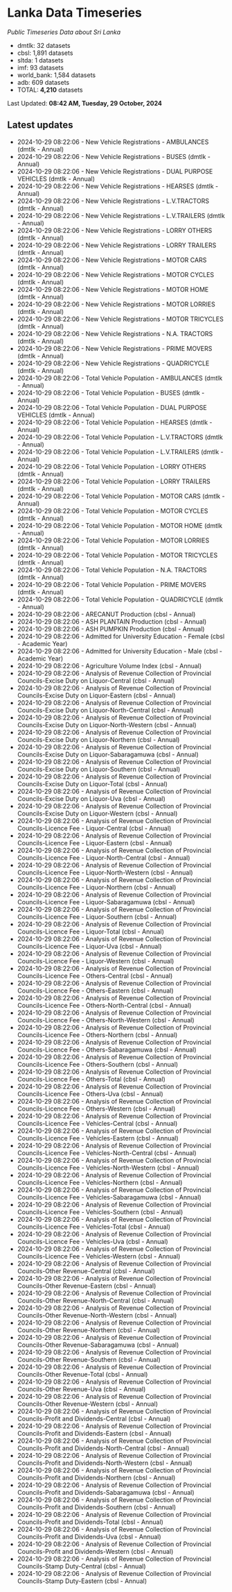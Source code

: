 # Lanka Data Timeseries
*Public Timeseries Data about Sri Lanka*

* dmtlk: 32 datasets
* cbsl: 1,891 datasets
* sltda: 1 datasets
* imf: 93 datasets
* world_bank: 1,584 datasets
* adb: 609 datasets
* TOTAL: **4,210** datasets

Last Updated: **08:42 AM, Tuesday, 29 October, 2024**

## Latest updates

* 2024-10-29 08:22:06 - New Vehicle Registrations - AMBULANCES (dmtlk - Annual)
* 2024-10-29 08:22:06 - New Vehicle Registrations - BUSES (dmtlk - Annual)
* 2024-10-29 08:22:06 - New Vehicle Registrations - DUAL PURPOSE VEHICLES (dmtlk - Annual)
* 2024-10-29 08:22:06 - New Vehicle Registrations - HEARSES (dmtlk - Annual)
* 2024-10-29 08:22:06 - New Vehicle Registrations - L.V.TRACTORS (dmtlk - Annual)
* 2024-10-29 08:22:06 - New Vehicle Registrations - L.V.TRAILERS (dmtlk - Annual)
* 2024-10-29 08:22:06 - New Vehicle Registrations - LORRY OTHERS (dmtlk - Annual)
* 2024-10-29 08:22:06 - New Vehicle Registrations - LORRY TRAILERS (dmtlk - Annual)
* 2024-10-29 08:22:06 - New Vehicle Registrations - MOTOR CARS (dmtlk - Annual)
* 2024-10-29 08:22:06 - New Vehicle Registrations - MOTOR CYCLES (dmtlk - Annual)
* 2024-10-29 08:22:06 - New Vehicle Registrations - MOTOR HOME (dmtlk - Annual)
* 2024-10-29 08:22:06 - New Vehicle Registrations - MOTOR LORRIES (dmtlk - Annual)
* 2024-10-29 08:22:06 - New Vehicle Registrations - MOTOR TRICYCLES (dmtlk - Annual)
* 2024-10-29 08:22:06 - New Vehicle Registrations - N.A. TRACTORS (dmtlk - Annual)
* 2024-10-29 08:22:06 - New Vehicle Registrations - PRIME MOVERS (dmtlk - Annual)
* 2024-10-29 08:22:06 - New Vehicle Registrations - QUADRICYCLE (dmtlk - Annual)
* 2024-10-29 08:22:06 - Total Vehicle Population - AMBULANCES (dmtlk - Annual)
* 2024-10-29 08:22:06 - Total Vehicle Population - BUSES (dmtlk - Annual)
* 2024-10-29 08:22:06 - Total Vehicle Population - DUAL PURPOSE VEHICLES (dmtlk - Annual)
* 2024-10-29 08:22:06 - Total Vehicle Population - HEARSES (dmtlk - Annual)
* 2024-10-29 08:22:06 - Total Vehicle Population - L.V.TRACTORS (dmtlk - Annual)
* 2024-10-29 08:22:06 - Total Vehicle Population - L.V.TRAILERS (dmtlk - Annual)
* 2024-10-29 08:22:06 - Total Vehicle Population - LORRY OTHERS (dmtlk - Annual)
* 2024-10-29 08:22:06 - Total Vehicle Population - LORRY TRAILERS (dmtlk - Annual)
* 2024-10-29 08:22:06 - Total Vehicle Population - MOTOR CARS (dmtlk - Annual)
* 2024-10-29 08:22:06 - Total Vehicle Population - MOTOR CYCLES (dmtlk - Annual)
* 2024-10-29 08:22:06 - Total Vehicle Population - MOTOR HOME (dmtlk - Annual)
* 2024-10-29 08:22:06 - Total Vehicle Population - MOTOR LORRIES (dmtlk - Annual)
* 2024-10-29 08:22:06 - Total Vehicle Population - MOTOR TRICYCLES (dmtlk - Annual)
* 2024-10-29 08:22:06 - Total Vehicle Population - N.A. TRACTORS (dmtlk - Annual)
* 2024-10-29 08:22:06 - Total Vehicle Population - PRIME MOVERS (dmtlk - Annual)
* 2024-10-29 08:22:06 - Total Vehicle Population - QUADRICYCLE (dmtlk - Annual)
* 2024-10-29 08:22:06 - ARECANUT Production (cbsl - Annual)
* 2024-10-29 08:22:06 - ASH PLANTAIN Production (cbsl - Annual)
* 2024-10-29 08:22:06 - ASH PUMPKIN Production (cbsl - Annual)
* 2024-10-29 08:22:06 - Admitted for University Education - Female (cbsl - Academic Year)
* 2024-10-29 08:22:06 - Admitted for University Education - Male (cbsl - Academic Year)
* 2024-10-29 08:22:06 - Agriculture Volume Index (cbsl - Annual)
* 2024-10-29 08:22:06 - Analysis of Revenue Collection of Provincial Councils-Excise Duty on Liquor-Central (cbsl - Annual)
* 2024-10-29 08:22:06 - Analysis of Revenue Collection of Provincial Councils-Excise Duty on Liquor-Eastern (cbsl - Annual)
* 2024-10-29 08:22:06 - Analysis of Revenue Collection of Provincial Councils-Excise Duty on Liquor-North-Central (cbsl - Annual)
* 2024-10-29 08:22:06 - Analysis of Revenue Collection of Provincial Councils-Excise Duty on Liquor-North-Western (cbsl - Annual)
* 2024-10-29 08:22:06 - Analysis of Revenue Collection of Provincial Councils-Excise Duty on Liquor-Northern (cbsl - Annual)
* 2024-10-29 08:22:06 - Analysis of Revenue Collection of Provincial Councils-Excise Duty on Liquor-Sabaragamuwa (cbsl - Annual)
* 2024-10-29 08:22:06 - Analysis of Revenue Collection of Provincial Councils-Excise Duty on Liquor-Southern (cbsl - Annual)
* 2024-10-29 08:22:06 - Analysis of Revenue Collection of Provincial Councils-Excise Duty on Liquor-Total (cbsl - Annual)
* 2024-10-29 08:22:06 - Analysis of Revenue Collection of Provincial Councils-Excise Duty on Liquor-Uva (cbsl - Annual)
* 2024-10-29 08:22:06 - Analysis of Revenue Collection of Provincial Councils-Excise Duty on Liquor-Western (cbsl - Annual)
* 2024-10-29 08:22:06 - Analysis of Revenue Collection of Provincial Councils-Licence Fee - Liquor-Central (cbsl - Annual)
* 2024-10-29 08:22:06 - Analysis of Revenue Collection of Provincial Councils-Licence Fee - Liquor-Eastern (cbsl - Annual)
* 2024-10-29 08:22:06 - Analysis of Revenue Collection of Provincial Councils-Licence Fee - Liquor-North-Central (cbsl - Annual)
* 2024-10-29 08:22:06 - Analysis of Revenue Collection of Provincial Councils-Licence Fee - Liquor-North-Western (cbsl - Annual)
* 2024-10-29 08:22:06 - Analysis of Revenue Collection of Provincial Councils-Licence Fee - Liquor-Northern (cbsl - Annual)
* 2024-10-29 08:22:06 - Analysis of Revenue Collection of Provincial Councils-Licence Fee - Liquor-Sabaragamuwa (cbsl - Annual)
* 2024-10-29 08:22:06 - Analysis of Revenue Collection of Provincial Councils-Licence Fee - Liquor-Southern (cbsl - Annual)
* 2024-10-29 08:22:06 - Analysis of Revenue Collection of Provincial Councils-Licence Fee - Liquor-Total (cbsl - Annual)
* 2024-10-29 08:22:06 - Analysis of Revenue Collection of Provincial Councils-Licence Fee - Liquor-Uva (cbsl - Annual)
* 2024-10-29 08:22:06 - Analysis of Revenue Collection of Provincial Councils-Licence Fee - Liquor-Western (cbsl - Annual)
* 2024-10-29 08:22:06 - Analysis of Revenue Collection of Provincial Councils-Licence Fee - Others-Central (cbsl - Annual)
* 2024-10-29 08:22:06 - Analysis of Revenue Collection of Provincial Councils-Licence Fee - Others-Eastern (cbsl - Annual)
* 2024-10-29 08:22:06 - Analysis of Revenue Collection of Provincial Councils-Licence Fee - Others-North-Central (cbsl - Annual)
* 2024-10-29 08:22:06 - Analysis of Revenue Collection of Provincial Councils-Licence Fee - Others-North-Western (cbsl - Annual)
* 2024-10-29 08:22:06 - Analysis of Revenue Collection of Provincial Councils-Licence Fee - Others-Northern (cbsl - Annual)
* 2024-10-29 08:22:06 - Analysis of Revenue Collection of Provincial Councils-Licence Fee - Others-Sabaragamuwa (cbsl - Annual)
* 2024-10-29 08:22:06 - Analysis of Revenue Collection of Provincial Councils-Licence Fee - Others-Southern (cbsl - Annual)
* 2024-10-29 08:22:06 - Analysis of Revenue Collection of Provincial Councils-Licence Fee - Others-Total (cbsl - Annual)
* 2024-10-29 08:22:06 - Analysis of Revenue Collection of Provincial Councils-Licence Fee - Others-Uva (cbsl - Annual)
* 2024-10-29 08:22:06 - Analysis of Revenue Collection of Provincial Councils-Licence Fee - Others-Western (cbsl - Annual)
* 2024-10-29 08:22:06 - Analysis of Revenue Collection of Provincial Councils-Licence Fee - Vehicles-Central (cbsl - Annual)
* 2024-10-29 08:22:06 - Analysis of Revenue Collection of Provincial Councils-Licence Fee - Vehicles-Eastern (cbsl - Annual)
* 2024-10-29 08:22:06 - Analysis of Revenue Collection of Provincial Councils-Licence Fee - Vehicles-North-Central (cbsl - Annual)
* 2024-10-29 08:22:06 - Analysis of Revenue Collection of Provincial Councils-Licence Fee - Vehicles-North-Western (cbsl - Annual)
* 2024-10-29 08:22:06 - Analysis of Revenue Collection of Provincial Councils-Licence Fee - Vehicles-Northern (cbsl - Annual)
* 2024-10-29 08:22:06 - Analysis of Revenue Collection of Provincial Councils-Licence Fee - Vehicles-Sabaragamuwa (cbsl - Annual)
* 2024-10-29 08:22:06 - Analysis of Revenue Collection of Provincial Councils-Licence Fee - Vehicles-Southern (cbsl - Annual)
* 2024-10-29 08:22:06 - Analysis of Revenue Collection of Provincial Councils-Licence Fee - Vehicles-Total (cbsl - Annual)
* 2024-10-29 08:22:06 - Analysis of Revenue Collection of Provincial Councils-Licence Fee - Vehicles-Uva (cbsl - Annual)
* 2024-10-29 08:22:06 - Analysis of Revenue Collection of Provincial Councils-Licence Fee - Vehicles-Western (cbsl - Annual)
* 2024-10-29 08:22:06 - Analysis of Revenue Collection of Provincial Councils-Other Revenue-Central (cbsl - Annual)
* 2024-10-29 08:22:06 - Analysis of Revenue Collection of Provincial Councils-Other Revenue-Eastern (cbsl - Annual)
* 2024-10-29 08:22:06 - Analysis of Revenue Collection of Provincial Councils-Other Revenue-North-Central (cbsl - Annual)
* 2024-10-29 08:22:06 - Analysis of Revenue Collection of Provincial Councils-Other Revenue-North-Western (cbsl - Annual)
* 2024-10-29 08:22:06 - Analysis of Revenue Collection of Provincial Councils-Other Revenue-Northern (cbsl - Annual)
* 2024-10-29 08:22:06 - Analysis of Revenue Collection of Provincial Councils-Other Revenue-Sabaragamuwa (cbsl - Annual)
* 2024-10-29 08:22:06 - Analysis of Revenue Collection of Provincial Councils-Other Revenue-Southern (cbsl - Annual)
* 2024-10-29 08:22:06 - Analysis of Revenue Collection of Provincial Councils-Other Revenue-Total (cbsl - Annual)
* 2024-10-29 08:22:06 - Analysis of Revenue Collection of Provincial Councils-Other Revenue-Uva (cbsl - Annual)
* 2024-10-29 08:22:06 - Analysis of Revenue Collection of Provincial Councils-Other Revenue-Western (cbsl - Annual)
* 2024-10-29 08:22:06 - Analysis of Revenue Collection of Provincial Councils-Profit and Dividends-Central (cbsl - Annual)
* 2024-10-29 08:22:06 - Analysis of Revenue Collection of Provincial Councils-Profit and Dividends-Eastern (cbsl - Annual)
* 2024-10-29 08:22:06 - Analysis of Revenue Collection of Provincial Councils-Profit and Dividends-North-Central (cbsl - Annual)
* 2024-10-29 08:22:06 - Analysis of Revenue Collection of Provincial Councils-Profit and Dividends-North-Western (cbsl - Annual)
* 2024-10-29 08:22:06 - Analysis of Revenue Collection of Provincial Councils-Profit and Dividends-Northern (cbsl - Annual)
* 2024-10-29 08:22:06 - Analysis of Revenue Collection of Provincial Councils-Profit and Dividends-Sabaragamuwa (cbsl - Annual)
* 2024-10-29 08:22:06 - Analysis of Revenue Collection of Provincial Councils-Profit and Dividends-Southern (cbsl - Annual)
* 2024-10-29 08:22:06 - Analysis of Revenue Collection of Provincial Councils-Profit and Dividends-Total (cbsl - Annual)
* 2024-10-29 08:22:06 - Analysis of Revenue Collection of Provincial Councils-Profit and Dividends-Uva (cbsl - Annual)
* 2024-10-29 08:22:06 - Analysis of Revenue Collection of Provincial Councils-Profit and Dividends-Western (cbsl - Annual)
* 2024-10-29 08:22:06 - Analysis of Revenue Collection of Provincial Councils-Stamp Duty-Central (cbsl - Annual)
* 2024-10-29 08:22:06 - Analysis of Revenue Collection of Provincial Councils-Stamp Duty-Eastern (cbsl - Annual)
